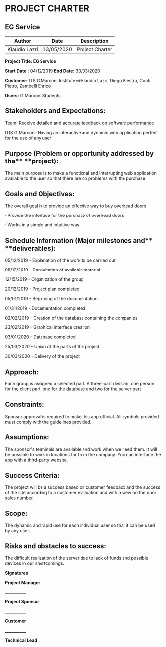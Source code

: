 # PROJECT CHARTER

## EG Service

| Author | Date | Description |
| --- | --- | --- |
| Klaudio Lazri | 13/05/2020 | Project Charter |

**Project Title: EG Service**

**Start Date** : 04/12/2019 **End Date:** 30/03/2020

**Customer:** ITS G.Marconi Institute==>Klaudio Lazri, Diego Blestra, Conti Pietro, Zambelli Enrico

**Users:** G.Marconi Students

## Stakeholders and Expectations:

Team: Receive detailed and accurate feedback on software performance

ITIS G.Marconi: Having an interactive and dynamic web application perfect for the use of any user

## Purpose (Problem or opportunity addressed by the** **project):

The main purpose is to make a functional and interrupting web application available to the user so that there are no problems with the purchase

## Goals and Objectives:

The overall goal is to provide an effective way to buy overhead doors

· Provide the interface for the purchase of overhead doors

· Works in a simple and intuitive way.

## Schedule Information (Major milestones and** **deliverables):

05/12/2019 - Explanation of the work to be carried out

08/12/2019 - Consultation of available material

12/15/2019 - Organization of the group

20/12/2019 - Project plan completed

05/01/2019 - Beginning of the documentation

01/31/2019 - Documentation completed

02/02/2019 - Creation of the database containing the companies

23/02/2019 - Graphical interface creation

03/01/2020 - Database completed

25/03/2020 - Union of the parts of the project

30/03/2020 - Delivery of the project

## Approach:

Each group is assigned a selected part. A three-part division, one person for the client part, one for the database and two for the server part

## Constraints:

Sponsor approval is required to make this app official. All symbols provided must comply with the guidelines provided.

## Assumptions:

The sponsor&#39;s terminals are available and work when we need them. It will be possible to work in locations far from the company. You can interface the app with a third-party website.

## Success Criteria:

The project will be a success based on customer feedback and the success of the site according to a customer evaluation and with a view on the door sales number.

## Scope:

The dynamic and rapid use for each individual user so that it can be used by any user..

## Risks and obstacles to success:

The difficult realization of the server due to lack of funds and possible devices in our shortcomings.

**Signatures**

**Project Manager**

**\_\_\_\_\_\_\_\_\_\_**

**Project Sponsor**

**\_\_\_\_\_\_\_\_\_\_**

**Customer**

**\_\_\_\_\_\_\_\_\_\_**

**Technical Lead**
